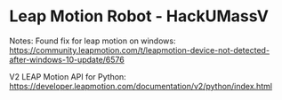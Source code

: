 # Leap Motion Robot - HackUMassV 

Notes:
Found fix for leap motion on windows: https://community.leapmotion.com/t/leapmotion-device-not-detected-after-windows-10-update/6576

V2 LEAP Motion API for Python:
https://developer.leapmotion.com/documentation/v2/python/index.html
